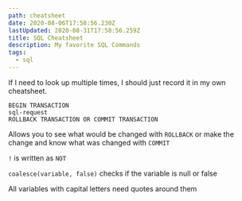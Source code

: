 ```yaml
---
path: cheatsheet
date: 2020-08-06T17:58:56.230Z
lastUpdated: 2020-08-31T17:58:56.259Z
title: SQL Cheatsheet
description: My favorite SQL Commands
tags:
  - sql
---
```


If I need to look up multiple times, I should just record it in my own cheatsheet.

```
BEGIN TRANSACTION
sql-request
ROLLBACK TRANSACTION OR COMMIT TRANSACTION
```

Allows you to see what would be changed with `ROLLBACK` or make the change and know what was changed with `COMMIT`

`!` is written as `NOT`

`coalesce(variable, false)` checks if the variable is null or false

All variables with capital letters need quotes around them

